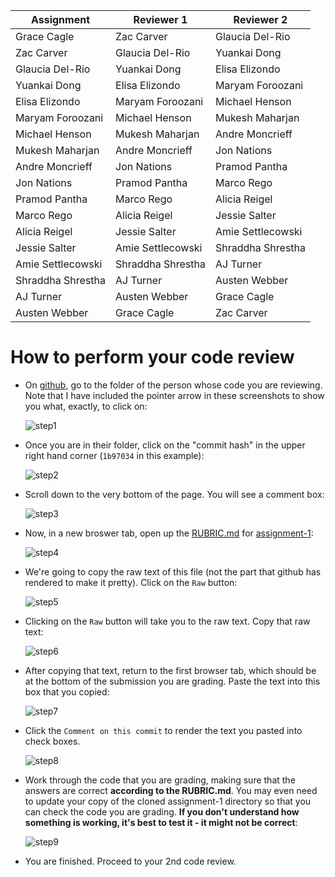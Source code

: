 Assignment|Reviewer 1|Reviewer 2
----------|----------|----------
Grace Cagle|Zac Carver|Glaucia Del-Rio
Zac Carver|Glaucia Del-Rio|Yuankai Dong
Glaucia Del-Rio|Yuankai Dong|Elisa Elizondo
Yuankai Dong|Elisa Elizondo|Maryam Foroozani
Elisa Elizondo|Maryam Foroozani|Michael Henson
Maryam Foroozani|Michael Henson|Mukesh Maharjan
Michael Henson|Mukesh Maharjan|Andre Moncrieff
Mukesh Maharjan|Andre Moncrieff|Jon Nations
Andre Moncrieff|Jon Nations|Pramod Pantha
Jon Nations|Pramod Pantha|Marco Rego
Pramod Pantha|Marco Rego|Alicia Reigel
Marco Rego|Alicia Reigel|Jessie Salter
Alicia Reigel|Jessie Salter|Amie Settlecowski
Jessie Salter|Amie Settlecowski|Shraddha Shrestha
Amie Settlecowski|Shraddha Shrestha|AJ Turner
Shraddha Shrestha|AJ Turner|Austen Webber
AJ Turner|Austen Webber|Grace Cagle
Austen Webber|Grace Cagle|Zac Carver

# How to perform your code review

* On [github](https://github.com), go to the folder of the person whose code you are reviewing.  Note that I have included the pointer arrow in these screenshots to show you what, exactly, to click on:

    ![step1](https://github.com/biolprogramming/assignment-1/blob/master/images/step1.png)

* Once you are in their folder, click on the "commit hash" in the upper right hand corner (`1b97034` in this example):

    ![step2](https://github.com/biolprogramming/assignment-1/blob/master/images/step2.png)

* Scroll down to the very bottom of the page.  You will see a comment box:

    ![step3](https://github.com/biolprogramming/assignment-1/blob/master/images/step3.png)

* Now, in a new broswer tab, open up the [RUBRIC.md](https://github.com/biolprogramming/assignment-1/blob/master/RUBRIC.md) for [assignment-1](https://github.com/biolprogramming/assignment-1):

    ![step4](https://github.com/biolprogramming/assignment-1/blob/master/images/step4.png)

* We're going to copy the raw text of this file (not the part that github has rendered to make it pretty).  Click on the `Raw` button:

    ![step5](https://github.com/biolprogramming/assignment-1/blob/master/images/step5.png)

* Clicking on the `Raw` button will take you to the raw text.  Copy that raw text:

    ![step6](https://github.com/biolprogramming/assignment-1/blob/master/images/step6.png)

* After copying that text, return to the first browser tab, which should be at the bottom of the submission you are grading. Paste the text into this box that you copied:

    ![step7](https://github.com/biolprogramming/assignment-1/blob/master/images/step7.png)

* Click the `Comment on this commit` to render the text you pasted into check boxes.

    ![step8](https://github.com/biolprogramming/assignment-1/blob/master/images/step8.png)

* Work through the code that you are grading, making sure that the answers are correct **according to the RUBRIC.md**.  You may even need to update your copy of the cloned assignment-1 directory so that you can check the code you are grading.  **If you don't understand how something is working, it's best to test it - it might not be correct**:

    ![step9](https://github.com/biolprogramming/assignment-1/blob/master/images/step9.png)

* You are finished.  Proceed to your 2nd code review.
